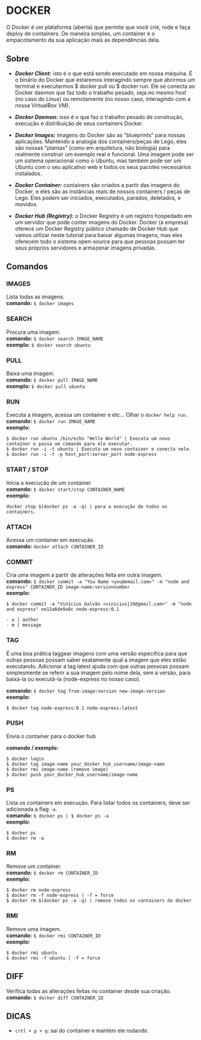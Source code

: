 # DOCKER

O Docker é um plataforma (aberta) que permite que você crie, rode e faça deploy de containers. De maneira simples, um container é o empacotamento da sua aplicação mais as dependências dela.

## Sobre

- ***Docker Client:*** isto é o que está sendo executado em nossa máquina. É o binário do Docker que estaremos interagindo sempre que abrirmos um terminal e executarmos $ docker pull ou $ docker run. Ele se conecta ao Docker daemon que faz todo o trabalho pesado, seja no mesmo host (no caso do Linux) ou remotamente (no nosso caso, interagindo com a nossa VirtualBox VM).

- ***Docker Daemon:*** isso é o que faz o trabalho pesado de construção, execução e distribuição de seus containers Docker.

- ***Docker Images:*** imagens do Docker são as "blueprints" para nossas aplicações. Mantendo a analogia dos containers/peças de Lego, eles são nossas "plantas" (como em arquitetura, não biologia) para realmente construir um exemplo real e funcional. Uma imagem pode ser um sistema operacional como o Ubuntu, mas também pode ser um Ubuntu com o seu aplicativo web e todos os seus pacotes necessários instalados.

- ***Docker Container:*** containers são criados a partir das imagens do Docker, e eles são as instâncias reais de nossos containers / peças de Lego. Eles podem ser iniciados, executados, parados, deletados, e movidos.

- ***Docker Hub (Registry):*** o Docker Registry é um registro hospedado em um servidor que pode conter imagens do Docker. Docker (a empresa) oferece um Docker Registry público chamado de Docker Hub que vamos utilizar neste tutorial para baixar algumas imagens, mas eles oferecem todo o sistema open-source para que pessoas possam ter seus próprios servidores e armazenar imagens privadas.

## Comandos

### IMAGES ###
Lista todas as imagens.  
**comando:** `$ docker images`

### SEARCH ###
Procura uma imagem.  
**comando:** `$ docker search IMAGE_NAME`  
**exemplo:** `$ docker search ubuntu`

### PULL ###
Baixa uma imagem.  
**comando:** `$ docker pull IMAGE_NAME`   
**exemplo:** `$ docker pull ubuntu`

### RUN ###
Executa a imagem, acessa um container e etc... Olhar o `docker help run`.  
**comando:** `$ docker run IMAGE_NAME`  
**exemplo:**

```
$ docker run ubuntu /bin/echo "Hello World" | Executa um novo container e passa um comando para ele executar.
$ docker run -i -t ubuntu | Executa um novo container e conecta nele.
$ docker run -i -t -p host_port:server_port node-express
```

### START / STOP ###  
Inicia a execução de um container  
**comando:** `$ docker start/stop CONTAINER_NAME`  
**exemplo:**

```
docker stop $(docker ps -a -q) | para a execução de todos os containers.
```

### ATTACH  
Acessa um container em execução.  
**comando:** `docker attach CONTAINER_ID`

### COMMIT
Cria uma imagem a partir de alterações feita em outra imagem.  
**comando:** `$ docker commit -a "You Name <you@email.com>" -m "node and express" CONTAINER_ID image-name:versionnumber`  
**exemplo:**

```
$ docker commit -a "Vinícius Galvão <viniciusj16@gmail.com>" -m "node and express" ee13a6de9a0c node-express:0.1

- a | author
- m | message
```

### TAG ###  
É uma boa prática taggear imagens com uma versão específica para que outras pessoas possam saber exatamente qual a imagem que eles estão executando. Adicionar a tag latest ajuda com que outras pessoas possam simplesmente se referir a sua imagem pelo nome dela, sem a versão, para baixá-la ou executá-la (node-express no nosso caso).

**comando:** `$ docker tag from-image:version new-image:version`  
**exemplo:**

```
$ docker tag node-express:0.1 node-express:latest
```

### PUSH ###  
Envia o container para o docker hub

**comando / exemplo:**
```
$ docker login
$ docker tag image-name your_docker_hub_username/image-name
$ docker rmi image-name (remove image)
$ docker push your_docker_hub_username/image-name
```

### PS ###
Lista os containers em execução. Para listar todos os containers, deve ser adicionada a flag `-a`.  
**comando:** `$ docker ps | $ docker ps -a`  
**exemplo:**

```
$ docker ps
$ docker rm -a
```

### RM ###  
Remove um container.  
**comando:** `$ docker rm CONTAINER_ID`  
**exemplo:**

```
$ docker rm node-express
$ docker rm -f node-express | -f = force
$ docker rm $(docker ps -a -q) | remove todos os containers do docker
```

### RMI ###  
Remove uma imagem.  
**comando:** `$ docker rmi CONTAINER_ID`  
**exemplo:**

```
$ docker rmi ubuntu
$ docker rmi -f ubuntu | -f = force
```

## DIFF  
Verifica todas as alterações feitas no container desde sua criação.  
**comando:** `$ docker diff CONTAINER_ID`

## DICAS

- `crtl + p + q`: sai do container e mantém ele rodando.
